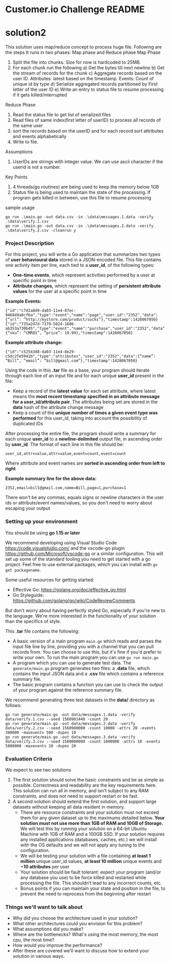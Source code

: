 # Customer.io Challenge README

# solution2

This solution uses map/reduce concept to process huge file. Following are the steps
It runs in two phases: Map phase and Reduce phase
Map Phase
1) Split the file into chunks. Size for now is hardcoded to 25MB.
2) For each chunk run the following
    a) Get the bytes till next newline
    b) Get the stream of records for the chunk
    c) Aggregate records based on the user ID. Attributes: latest based on the timestamp. Events: Count of unique id by type
    d) Serialize aggregated records partitioned by First letter of the user ID
    e) Write an entry to status file to resume processing if it gets killed/interrupted

Reduce Phase
1) Read the status file to get list of serialized files
2) Read files of same index(first letter of userID) to process all records of the same user
3) sort the records based on the userID and for each record sort attributes and events alphabetically
4) Write to file.

Assumptions
1) UserIDs are strings with integer value. We can use ascii character if the userid is not a number.

Key Points
1) 4 threads(go routines) are being used to keep the memory below 1GB
2) Status file is being used to maintain the state of the processing. If program gets killed in between, use this file to resume processing

sample usage

```
go run .\main.go -out data.csv -in .\data\messages.1.data -verify .\data\verify.1.csv  
go run .\main.go -out data.csv -in .\data\messages.2.data -verify .\data\verify.2.csv -cleanrun y
```

### Project Description

For this project, you will write a Go application that summarizes two types of **user behavioural data** stored in a JSON-encoded file. This file contains one activity item per line, each tied to a **user_id**, of the following types:

- **One-time events**, which represent activities performed by a user at specific point in time
- **Attribute changes,** which represent the setting of **persistent attribute values** for the user at a specific point in time

**Example Events:**

```
{"id":"c7d1a8d9-da03-11e4-87ec-946849a0cf6a","type":"event","name":"page","user_id":"2352","data":{“url”: “http://mystore.com/product/socks”},"timestamp":1428067050}
{"id":"735a247d-7179-5024-1686-ab353a730b45","type":"event","name":"purchase","user_id":"2352","data":{“sku”: “CMR01”, “price”: 19.99},"timestamp":1428067050}
```

**Example attribute change:**

```
{"id":"c52543d8-da03-11e4-8e29-c5dc2fe5941b","type":"attributes","user_id":"2352","data":{“name”: “Bill”, “email”: “bill@gmail.com”},"timestamp":1428067050}
```

Using the code in this **.tar** file as a base, your program should iterate through each line of an input file and for each unique **user_id** present in the file:

- Keep a record of the **latest value** for each set attribute, where latest means the **most recent timestamp specified in an attribute message for a user_id/attribute pair.** The attributes being set are stored in the **data** hash of the attribute change message
- Keep a count of the **unique number of times a given event type was performed** for this user_id, taking into account the possibility of duplicated IDs

After processing the entire file, the program should write a summary for each unique **user_id** to a **newline-delimited** output file, in ascending order by **user_id**. The format of each line in this file should be:

```
user_id,attr=value,attr=value,event=count,event=count
```

Where attribute and event names are **sorted in ascending order from left to right**

**Example summary line for the above data:**

```
2352,email=bill@gmail.com,name=Bill,page=1,purchase=1
```

There won’t be any commas, equals signs or newline characters in the user ids or attribute/event names/values, so you don't need to worry about escaping your output

### Setting up your environment

You should be using **go 1.15 or later**

We recommend developing using Visual Studio Code https://code.visualstudio.com/ and the vscode-go plugin https://github.com/Microsoft/vscode-go or a similar configuration. This will set up some of the standard tooling you need to get started with a go project. Feel free to use external packages, which you can install with `go get packagename`.

Some useful resources for getting started:
- Effective Go: https://golang.org/doc/effective_go.html 
- Go Styleguide: https://github.com/golang/go/wiki/CodeReviewComments

But don't worry about having perfectly styled Go, especially if you're new to the language. We're more interested in the functionality of your solution than the specifics of style.

This **.tar** file contains the following:

- A basic version of a main program `main.go` which reads and parses the input file line by line, providing you with a channel that you can pull records from. You can choose to use this, but it's fine if you'd prefer to write your own. To run the main program you can use `go run main.go`
- A program which you can use to generate test data. The `generate/main.go` program generates two files: a .**data** file, which contains the input JSON data and a **.csv** file which contains a reference summary file.
- The basic program contains a function you can use to check the output of your program against the reference summary file.

 We recommend generating three test datasets in the **data/** directory as follows:

```
go run generate/main.go -out data/messages.1.data -verify data/verify.1.csv --seed 1560981440 -count 20
go run generate/main.go -out data/messages.2.data -verify data/verify.2.csv --seed 1560980000 -count 10000 -attrs 20 -events 300000 -maxevents 500 -dupes 10
go run generate/main.go -out data/messages.3.data -verify data/verify.3.csv --seed 1560000000 -count 1000000 -attrs 10 -events 5000000 -maxevents 10 -dupes 20
```

### Evaluation Criteria

We expect to see two solutions

1. The first solution should solve the basic constraints and be as simple as possible. Correctness and readability are the key requirements here. This solution can run all in memory, and isn't subject to any RAM constraints, and does not need to support restart or be fast.
2. A second solution should extend the first solution, and support large datasets without keeping all data resident in memory.
    - There are resource constraints and your solution must not exceed them for any given dataset up to the maximums detailed below. **Your solution must not use more than 1GB of RAM and 10GB of Storage.** We will test this by running your solution on a 64-bit Ubuntu Machine with 1GB of RAM and a 100GB SSD. If your solution requires any installed applications (databases, caches, etc.) we will install with the OS defaults and we will not apply any tuning to the configuration.
    - We will be testing your solution with a file containing **at least 1 million** unique user_id values, **at least 10 million** unique events and **~10 attributes** per user
    - Your solution should be fault tolerant: expect your program (and/or any database you use) to be force killed and restarted while processing the file. This shouldn’t lead to any incorrect counts, etc.
    - Bonus points if you can maintain your state and position in the file, to prevent the need to reprocess from the beginning after restart

### Things we'll want to talk about

- Why did you choose the architecture used in your solution?
- What other architectures could you envision for this problem?
- What assumptions did you make?
- Where are the bottlenecks? What's using the most memory, the most cpu, the most time?
- How would you improve the performance?
- After these are covered we'll want to discuss how to extend your solution in various ways.
